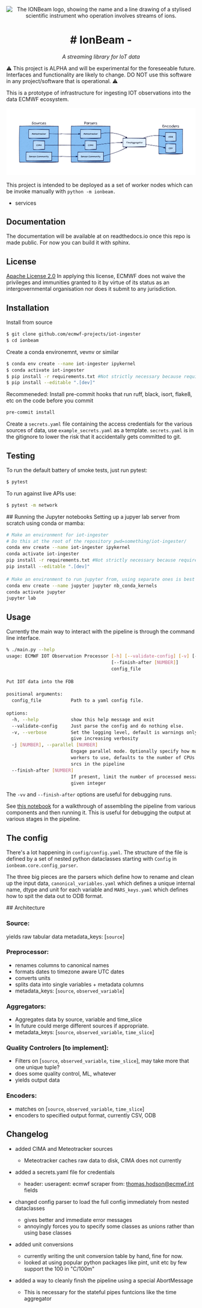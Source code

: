 
<p align="center">
    <img alt="The IONBeam logo, showing the name and a line drawing of a stylised scientific instrument who operation involves streams of ions."src="https://github.com/ecmwf-projects/iot-ingester/blob/ac8c020bda2a1143d0c4ffb6a29ff58eb0e2c790/ionbeam.png">
</p>
<h1 align="center"># IonBeam - </h1>
<p align="center">
    <em>A streaming library for IoT data</em>
</p>


:warning: This project is ALPHA and will be experimental for the foreseeable future. Interfaces and functionality are likely to change. DO NOT use this software in any project/software that is operational. :warning:

This is a prototype of infrastructure for ingesting IOT observations into the data ECMWF ecosystem.

![A block diagram of different components feeding into one another.](docs/_static/block_diagram.png)

This project is intended to be deployed as a set of worker nodes which can be invoke manually with `python -m ionbeam.`
- services

## Documentation

The documentation will be available at on readthedocs.io once this repo is made public. For now you can build it with sphinx.

## License

[Apache License 2.0](LICENSE) In applying this license, ECMWF does not waive the privileges and immunities
granted to it by virtue of its status as an intergovernmental organisation nor does it submit to any jurisdiction.

## Installation

Install from source
```sh
$ git clone github.com/ecmwf-projects/iot-ingester
$ cd ionbeam
```

Create a conda environemnt, vevnv or similar
```sh
$ conda env create --name iot-ingester ipykernel
$ conda activate iot-ingester 
$ pip install -r requirements.txt #Not strictly necessary because requirements.txt and setup.cfg both contain dependenciess but doesn't hurt
$ pip install --editable ".[dev]"
```

Recommeneded: Install pre-commit hooks that run ruff, black, isort, flake8, etc on the code before you commit
```sh
pre-commit install
```

Create a `secrets.yaml` file containing the access credentials for the various sources of data, use `example_secrets.yaml` as a template. `secrets.yaml` is in the gitignore to lower the risk that it accidentally gets committed to git.

## Testing
To run the default battery of smoke tests, just run pytest:
```sh
$ pytest
```

To run against live APIs use:
```sh
$ pytest -m network
```

## Running the Jupyter notebooks
Setting up a jupyer lab server from scratch using conda or mamba:

```sh
# Make an environment for iot-ingester
# Do this at the root of the repository pwd=something/iot-ingester/
conda env create --name iot-ingester ipykernel
conda activate iot-ingester 
pip install -r requirements.txt #Not strictly necessary because requirements.txt and setup.cfg both contain dependenciess but doesn't hurt
pip install --editable ".[dev]"

# Make an environment to run jupyter from, using separate ones is best practice
conda env create --name jupyter jupyter nb_conda_kernels 
conda activate jupyter
jupyter lab
```


## Usage
Currently the main way to interact with the pipeline is through the command line interface.
```bash
% ./main.py --help
usage: ECMWF IOT Observation Processor [-h] [--validate-config] [-v] [-j [NUMBER]]
                                       [--finish-after [NUMBER]]
                                       config_file

Put IOT data into the FDB

positional arguments:
  config_file           Path to a yaml config file.

options:
  -h, --help            show this help message and exit
  --validate-config     Just parse the config and do nothing else.
  -v, --verbose         Set the logging level, default is warnings only, -v and -vv
                        give increasing verbosity
  -j [NUMBER], --parallel [NUMBER]
                        Engage parallel mode. Optionally specify how many parallel
                        workers to use, defaults to the number of CPUs + the number of
                        srcs in the pipeline
  --finish-after [NUMBER]
                        If present, limit the number of processed messages to 1 or the
                        given integer
```
The `-vv` and `--finish-after` options are useful for debugging runs.

See [this notebook](examples/notebooks/run_the_pipeline_manually.ipynb) for a walkthrough of assembling the pipeline from various components and then running it. This is useful for debugging the output at various stages in the pipeline.

## The config
There's a lot happening in `config/config.yaml`. The structure of the file is defined by a set of nested python dataclasses starting with `Config` in `ionbeam.core.config_parser`.

The three big pieces are the parsers which define how to rename and clean up the input data, `canonical_variables.yaml` which defines a unique internal name, dtype and unit for each variable and `MARS_keys.yaml` which defines how to spit the data out to ODB format.

## Architecture

### Source:
yields raw tabular data
metadata_keys: [`source`]

### Preprocessor:
- renames columns to canonical names
- formats dates to timezone aware UTC dates
- converts units
- splits data into single variables + metadata columns
- metadata_keys: [`source`, `observed_variable`]

### Aggregators:
- Aggregates data by source, variable and time_slice
- In future could merge different sources if appropriate.
- metadata_keys: [`source`, `observed_variable`, `time_slice`]

### Quality Controlers [to implement]:
- Filters on [`source`, `observed_variable`, `time_slice`], may take more that one unique tuple?
- does some quality control, ML, whatever
- yields output data

### Encoders:
- matches on [`source`, `observed_variable`, `time_slice`]
- encoders to specified output format, currently CSV, ODB

## Changelog

- added CIMA and Meteotracker sources
    - Meteotracker caches raw data to disk, CIMA does not currently

- added a secrets.yaml file for credentials
    - header: useragent: ecmwf scraper from: thomas.hodson@ecmwf.int fields

- changed config parser to load the full config immediately from nested dataclasses
    - gives better and immediate error messages
    - annoyingly forces you to specify some classes as unions rather than using base classes

- added unit conversions
    - currently writing the unit conversion table by hand, fine for now.
    - looked at using popular python packages like pint, unit etc by  few support the 100 in "C/100m"

- added a way to cleanly finsh the pipeline using a special AbortMessage
    - This is necessary for the stateful pipes funtcions like the time aggregator
